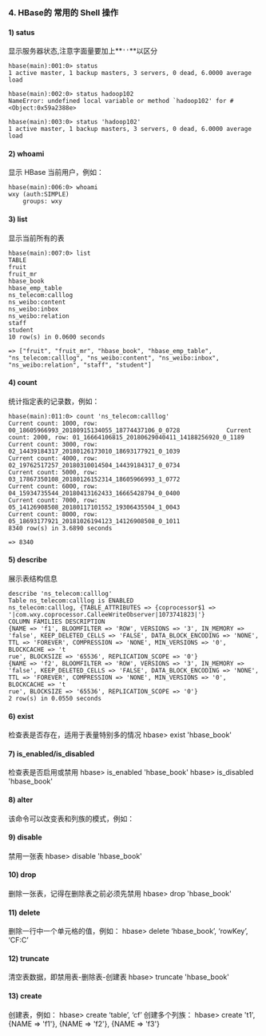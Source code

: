 ### 4. HBase的 常用的 Shell  操作

#### 1) satus

显示服务器状态,注意字面量要加上**`''`**以区分

```shell
hbase(main):001:0> status
1 active master, 1 backup masters, 3 servers, 0 dead, 6.0000 average load

hbase(main):002:0> status hadoop102
NameError: undefined local variable or method `hadoop102' for #<Object:0x59a2388e>

hbase(main):003:0> status 'hadoop102'
1 active master, 1 backup masters, 3 servers, 0 dead, 6.0000 average load
```

#### 2) whoami

显示 HBase 当前用户，例如：

```shell
hbase(main):006:0> whoami
wxy (auth:SIMPLE)
    groups: wxy
```

#### 3) list

显示当前所有的表

```
hbase(main):007:0> list
TABLE                        
fruit                                    
fruit_mr                                     
hbase_book                           
hbase_emp_table                     
ns_telecom:calllog                    
ns_weibo:content                        
ns_weibo:inbox                        
ns_weibo:relation                     
staff                              
student                                   
10 row(s) in 0.0600 seconds

=> ["fruit", "fruit_mr", "hbase_book", "hbase_emp_table", "ns_telecom:calllog", "ns_weibo:content", "ns_weibo:inbox", "ns_weibo:relation", "staff", "student"]
```

#### 4) count

统计指定表的记录数，例如：

```
hbase(main):011:0> count 'ns_telecom:calllog'
Current count: 1000, row: 00_18605966993_20180915134055_18774437106_0_0728             Current count: 2000, row: 01_16664106815_20180629040411_14188256920_0_1189
Current count: 3000, row: 02_14439184317_20180126173010_18693177921_0_1039 
Current count: 4000, row: 02_19762517257_20180310014504_14439184317_0_0734
Current count: 5000, row: 03_17867350108_20180126152314_18605966993_1_0772
Current count: 6000, row: 04_15934735544_20180413162433_16665428794_0_0400
Current count: 7000, row: 05_14126908508_20180117101552_19306435504_1_0043
Current count: 8000, row: 05_18693177921_20181026194123_14126908508_0_1011 
8340 row(s) in 3.6890 seconds

=> 8340
```

#### 5) describe

展示表结构信息

```
describe 'ns_telecom:calllog'
Table ns_telecom:calllog is ENABLED    
ns_telecom:calllog, {TABLE_ATTRIBUTES => {coprocessor$1 => '|com.wxy.coprocessor.CalleeWriteObserver|1073741823|'}            
COLUMN FAMILIES DESCRIPTION            
{NAME => 'f1', BLOOMFILTER => 'ROW', VERSIONS => '3', IN_MEMORY => 'false', KEEP_DELETED_CELLS => 'FALSE', DATA_BLOCK_ENCODING => 'NONE', TTL => 'FOREVER', COMPRESSION => 'NONE', MIN_VERSIONS => '0', BLOCKCACHE => 't
rue', BLOCKSIZE => '65536', REPLICATION_SCOPE => '0'} 
{NAME => 'f2', BLOOMFILTER => 'ROW', VERSIONS => '3', IN_MEMORY => 'false', KEEP_DELETED_CELLS => 'FALSE', DATA_BLOCK_ENCODING => 'NONE', TTL => 'FOREVER', COMPRESSION => 'NONE', MIN_VERSIONS => '0', BLOCKCACHE => 't
rue', BLOCKSIZE => '65536', REPLICATION_SCOPE => '0'}                                                                                            
2 row(s) in 0.0550 seconds
```

#### 6) exist

检查表是否存在，适用于表量特别多的情况
hbase> exist 'hbase_book'

#### 7) is_enabled/is_disabled

检查表是否启用或禁用
hbase> is_enabled 'hbase_book'
hbase> is_disabled 'hbase_book'

#### 8) alter

该命令可以改变表和列族的模式，例如：

#### 9) disable

禁用一张表
hbase> disable 'hbase_book'

#### 10) drop

删除一张表，记得在删除表之前必须先禁用
hbase> drop 'hbase_book'

#### 11) delete

删除一行中一个单元格的值，例如：
hbase> delete ‘hbase_book’, ‘rowKey’, ‘CF:C’

#### 12) truncate

清空表数据，即禁用表-删除表-创建表
hbase> truncate 'hbase_book'

#### 13) create

创建表，例如：
hbase> create ‘table’, ‘cf’
创建多个列族：
hbase> create 't1', {NAME => 'f1'}, {NAME => 'f2'}, {NAME => 'f3'}